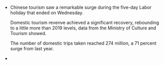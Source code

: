 - Chinese tourism saw a remarkable surge during the five-day Labor holiday that ended on Wednesday.
  
  Domestic tourism revenve achieved a significant recovery, rebounding to a little more than 2019 levels, data from the Ministry of Culture and Tourism showed.
  
  The number of domestic trips taken reached 274 million, a 71 percent surge from last year.
-